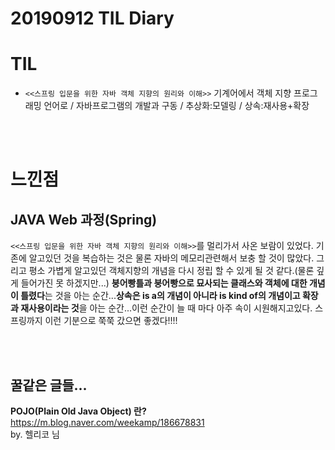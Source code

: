 # 20190912 TIL Diary

# **TIL** <br>
- `<<스프링 입문을 위한 자바 객체 지향의 원리와 이해>>` 기계어에서 객체 지향 프로그래밍 언어로 / 자바프로그램의 개발과 구동 / 추상화:모델링 / 상속:재사용+확장

<br><br>

# **느낀점** <br>
## JAVA Web 과정(Spring)
`<<스프링 입문을 위한 자바 객체 지향의 원리와 이해>>`를 멀리가서 사온 보람이 있었다. 기존에 알고있던 것을 복습하는 것은 물론 자바의 메모리관련해서 보충 할 것이 많았다. 그리고 평소 가볍게 알고있던 객체지향의 개념을 다시 정립 할 수 있게 될 것 같다.(물론 깊게 들어가진 못 하겠지만...) **붕어빵틀과 붕어빵으로 묘사되는 클래스와 객체에 대한 개념이 틀렸다**는 것을 아는 순간...**상속은 is a의 개념이 아니라 is kind of의 개념이고 확장과 재사용이라는 것**을 아는 순간...이런 순간이 늘 때 마다 아주 속이 시원해지고있다. 스프링까지 이런 기분으로 쭉쭉 갔으면 좋겠다!!!!

<br><br>

## **꿀같은 글들...** <br>

**POJO(Plain Old Java Object) 란?** <br>
https://m.blog.naver.com/weekamp/186678831 <br>
by. 헬리코 님 <br>